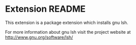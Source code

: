 # Extension README

This extension is a package extension which installs gnu lsh.

For more information about gnu lsh visit the project website at
http://www.gnu.org/software/lsh/


